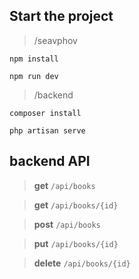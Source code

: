 ## Start the project
> /seavphov

```npm install```

```npm run dev```

>/backend

```composer install```

```php artisan serve```


## backend API


> **get** `/api/books`

> **get** `/api/books/{id}`

> **post** `/api/books`

> **put** `/api/books/{id}`

> **delete** `/api/books/{id}`
